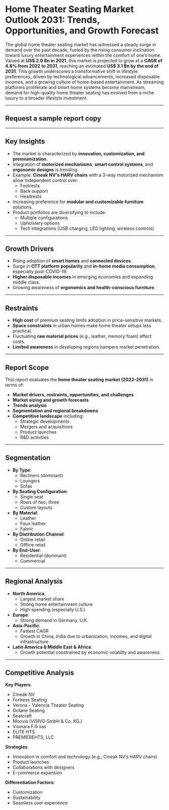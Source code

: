 # Home Theater Seating Market Outlook 2031: Trends, Opportunities, and Growth Forecast

The global home theater seating market has witnessed a steady surge in demand over the past decade, fueled by the rising consumer inclination toward luxury entertainment experiences within the comfort of one’s home. Valued at **US$ 2.0 Bn in 2021**, this market is projected to grow at a **CAGR of 4.8% from 2022 to 2031**, reaching an estimated **US$ 3.1 Bn by the end of 2031**. This growth underscores a transformative shift in lifestyle preferences, driven by technological advancements, increased disposable incomes, and a growing culture of home-based entertainment. As streaming platforms proliferate and smart home systems become mainstream, demand for high-quality home theater seating has evolved from a niche luxury to a broader lifestyle investment.

---

## Request a sample report copy

---

## Key Insights

- The market is characterized by **innovation, customization, and premiumization**.
- Integration of **motorized mechanisms**, **smart control systems**, and **ergonomic designs** is trending.
- Example: **Cineak NV's HARV chairs** with a 3-way motorized mechanism allow independent control over:
  - Footrests
  - Back support
  - Headrests
- Increasing preference for **modular and customizable furniture** solutions.
- Product portfolios are diversifying to include:
  - Multiple configurations
  - Upholstery options
  - Tech integrations (USB charging, LED lighting, wireless controls)

---

## Growth Drivers

- Rising adoption of **smart homes** and **connected devices**.
- Surge in **OTT platform popularity** and **in-home media consumption**, especially post-COVID-19.
- **Higher disposable incomes** in emerging economies and expanding middle class.
- Growing awareness of **ergonomics and health-conscious furniture**.

---

## Restraints

- **High cost** of premium seating limits adoption in price-sensitive markets.
- **Space constraints** in urban homes make home theater setups less practical.
- Fluctuating **raw material prices** (e.g., leather, memory foam) affect costs.
- **Limited awareness** in developing regions hampers market penetration.

---

## Report Scope

This report evaluates the **home theater seating market (2022–2031)** in terms of:

- **Market drivers, restraints, opportunities, and challenges**
- **Market sizing and growth forecasts**
- **Trends analysis**
- **Segmentation and regional breakdowns**
- **Competitive landscape** including:
  - Strategic developments
  - Mergers and acquisitions
  - Product launches
  - R&D activities

---

## Segmentation

- **By Type**:
  - Recliners (dominant)
  - Loungers
  - Sofas
- **By Seating Configuration**:
  - Single seat
  - Rows of two, three
  - Custom layouts
- **By Material**:
  - Leather
  - Faux leather
  - Fabric
- **By Distribution Channel**:
  - Online retail
  - Offline retail
- **By End-User**:
  - Residential (dominant)
  - Commercial

---

## Regional Analysis

- **North America**:
  - Largest market share
  - Strong home entertainment culture
  - High spending (especially U.S.)
- **Europe**:
  - Strong demand in Germany, U.K.
- **Asia-Pacific**:
  - Fastest CAGR
  - Growth in China, India due to urbanization, incomes, and digital infrastructure
- **Latin America & Middle East & Africa**:
  - Growth potential constrained by economic volatility and awareness

---

## Competitive Analysis

**Key Players**:

- Cineak NV
- Fortress Seating
- Verona - Valencia Theater Seating
- Octane Seating
- Seatcraft
- Moovia (VISIVO GmbH & Co. KG.)
- Vismara F.lli sas
- ELITE HTS
- PREMIEREHTS, LLC

**Strategies**:

- Innovation in comfort and technology (e.g., Cineak NV’s HARV chairs)
- Product launches
- Collaborations with designers
- E-commerce expansion

**Differentiation Factors**:

- Customization
- Sustainability
- Seamless user experience
